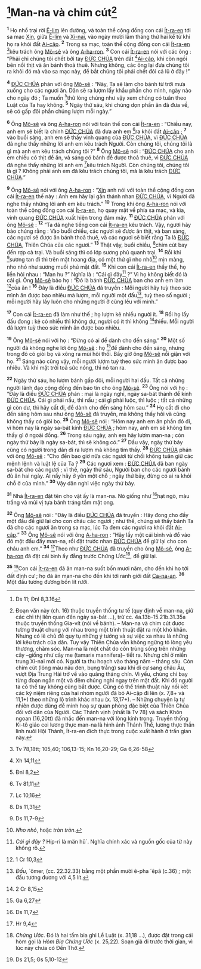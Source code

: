 # [^1@-202e07b8-f613-4b96-a1d6-5630ca1980c1]Man-na và chim cút[^1-202e07b8-f613-4b96-a1d6-5630ca1980c1]
<sup><b>1</b></sup> Họ nhổ trại rời [Ê-lim]() lên đường, và toàn thể cộng đồng con cái [Ít-ra-en]() tới sa mạc [Xin](), giữa [Ê-lim]() và [Xi-nai](), vào ngày mười lăm tháng thứ hai kể từ khi họ ra khỏi đất [Ai-cập](). <sup><b>2</b></sup> Trong sa mạc, toàn thể cộng đồng con cái [Ít-ra-en]() [^2@-202e07b8-f613-4b96-a1d6-5630ca1980c1]kêu trách ông [Mô-sê]() và ông [A-ha-ron](). <sup><b>3</b></sup> Con cái [Ít-ra-en]() nói với các ông : “Phải chi chúng tôi chết bởi tay [ĐỨC CHÚA]() trên đất [^3@-202e07b8-f613-4b96-a1d6-5630ca1980c1][Ai-cập](), khi còn ngồi bên nồi thịt và ăn bánh thoả thuê. Nhưng không, các ông lại đưa chúng tôi ra khỏi đó mà vào sa mạc này, để bắt chúng tôi phải chết đói cả lũ ở đây !”

<sup><b>4</b></sup> [ĐỨC CHÚA]() phán với ông [Mô-sê]() : “Này, Ta sẽ làm cho bánh từ trời mưa xuống cho các ngươi ăn. Dân sẽ ra lượm lấy khẩu phần cho mình, ngày nào cho ngày đó ; Ta muốn [^4@-202e07b8-f613-4b96-a1d6-5630ca1980c1]thử lòng chúng như vậy xem chúng có tuân theo Luật của Ta hay không. <sup><b>5</b></sup> Ngày thứ sáu, khi chúng dọn phần ăn đã đưa về, sẽ có gấp đôi phần chúng lượm mỗi ngày.”

<sup><b>6</b></sup> Ông [Mô-sê]() và ông [A-ha-ron]() nói với toàn thể con cái [Ít-ra-en]() : “Chiều nay, anh em sẽ biết là chính [ĐỨC CHÚA]() đã đưa anh em [^5@-202e07b8-f613-4b96-a1d6-5630ca1980c1]ra khỏi đất [Ai-cập]() ; <sup><b>7</b></sup> vào buổi sáng, anh em sẽ thấy vinh quang của [ĐỨC CHÚA](), vì [ĐỨC CHÚA]() đã nghe thấy những lời anh em kêu trách Người. Còn chúng tôi, chúng tôi là gì mà anh em kêu trách chúng tôi ?” <sup><b>8</b></sup> Ông [Mô-sê]() nói : “[ĐỨC CHÚA]() cho anh em chiều có thịt để ăn, và sáng có bánh để được thoả thuê, vì [ĐỨC CHÚA]() đã nghe thấy những lời anh em [^6@-202e07b8-f613-4b96-a1d6-5630ca1980c1]kêu trách Người. Còn chúng tôi, chúng tôi là gì ? Không phải anh em đã kêu trách chúng tôi, mà là kêu trách [ĐỨC CHÚA]().”

<sup><b>9</b></sup> Ông [Mô-sê]() nói với ông [A-ha-ron]() : “[Xin]() anh nói với toàn thể cộng đồng con cái [Ít-ra-en]() thế này : Anh em hãy lại gần thánh nhan [ĐỨC CHÚA](), vì Người đã nghe thấy những lời anh em kêu trách.” <sup><b>10</b></sup> Trong khi ông [A-ha-ron]() nói với toàn thể cộng đồng con cái [Ít-ra-en](), họ quay mặt về phía sa mạc, và kìa, vinh quang [ĐỨC CHÚA]() xuất hiện trong đám mây. <sup><b>11</b></sup> [ĐỨC CHÚA]() phán với ông [Mô-sê]() : <sup><b>12</b></sup> “Ta đã nghe tiếng con cái [Ít-ra-en]() kêu trách. Vậy, ngươi hãy bảo chúng rằng : Vào buổi chiều, các ngươi sẽ được ăn thịt, và ban sáng, các ngươi sẽ được ăn bánh thoả thuê, và các ngươi sẽ biết rằng Ta là [ĐỨC CHÚA](), Thiên Chúa của các ngươi.” <sup><b>13</b></sup> Thật vậy, buổi chiều, [^7@-202e07b8-f613-4b96-a1d6-5630ca1980c1]chim cút bay đến rợp cả trại. Và buổi sáng thì có lớp sương phủ quanh trại. <sup><b>14</b></sup> Rồi khi [^8@-202e07b8-f613-4b96-a1d6-5630ca1980c1]sương tan đi thì trên mặt hoang địa, có một thứ gì nho nhỏ[^2-202e07b8-f613-4b96-a1d6-5630ca1980c1] mịn màng, nho nhỏ như sương muối phủ mặt đất. <sup><b>15</b></sup> Khi con cái [Ít-ra-en]() thấy thế, họ liền hỏi nhau : “Man hu ?” Nghĩa là : “Cái gì đây[^3-202e07b8-f613-4b96-a1d6-5630ca1980c1] ?” Vì họ không biết đó là cái gì. Ông [Mô-sê]() bảo họ : “Đó là bánh [ĐỨC CHÚA]() ban cho anh em làm [^9@-202e07b8-f613-4b96-a1d6-5630ca1980c1]của ăn ! <sup><b>16</b></sup> Đây là điều [ĐỨC CHÚA]() đã truyền : Mỗi người hãy tuỳ theo sức mình ăn được bao nhiêu mà lượm, mỗi người một đấu[^4-202e07b8-f613-4b96-a1d6-5630ca1980c1], tuỳ theo số người ; mỗi người hãy lấy luôn cho những người ở cùng lều với mình.”

<sup><b>17</b></sup> Con cái [Ít-ra-en]() đã làm như thế ; họ lượm kẻ nhiều người ít. <sup><b>18</b></sup> Rồi họ lấy đấu đong : kẻ có nhiều thì không dư, người có ít thì không [^10@-202e07b8-f613-4b96-a1d6-5630ca1980c1]thiếu. Mỗi người đã lượm tuỳ theo sức mình ăn được bao nhiêu.

<sup><b>19</b></sup> Ông [Mô-sê]() nói với họ : “Đừng có ai để dành cho đến sáng.” <sup><b>20</b></sup> Một số người đã không nghe lời ông [Mô-sê]() : họ [^11@-202e07b8-f613-4b96-a1d6-5630ca1980c1]để dành cho đến sáng, nhưng trong đó có giòi bọ và xông ra mùi hôi thối. Bấy giờ ông [Mô-sê]() nổi giận với họ. <sup><b>21</b></sup> Sáng nào cũng vậy, mỗi người lượm tuỳ theo sức mình ăn được bao nhiêu. Và khi mặt trời toả sức nóng, thì nó tan ra.

<sup><b>22</b></sup> Ngày thứ sáu, họ lượm bánh gấp đôi, mỗi người hai đấu. Tất cả những người lãnh đạo cộng đồng đến báo tin cho ông [Mô-sê](). <sup><b>23</b></sup> Ông nói với họ : “Đây là điều [ĐỨC CHÚA]() phán : mai là ngày nghỉ, ngày sa-bát thánh để kính [ĐỨC CHÚA](). Cái gì phải nấu, thì nấu ; cái gì phải luộc, thì luộc ; tất cả những gì còn dư, thì hãy cất đi, để dành cho đến sáng hôm sau.” <sup><b>24</b></sup> Họ cất đi cho đến sáng hôm sau như ông [Mô-sê]() đã truyền, mà không thấy hôi và cũng không thấy có giòi bọ. <sup><b>25</b></sup> Ông [Mô-sê]() nói : “Hôm nay anh em ăn phần đó đi, vì hôm nay là ngày sa-bát kính [ĐỨC CHÚA]() ; hôm nay, anh em sẽ không tìm thấy gì ở ngoài đồng. <sup><b>26</b></sup> Trong sáu ngày, anh em hãy lượm man-na ; còn ngày thứ bảy là ngày sa-bát, thì sẽ không có.” <sup><b>27</b></sup> Dầu vậy, ngày thứ bảy cũng có người trong dân đi ra lượm mà không tìm thấy. <sup><b>28</b></sup> [ĐỨC CHÚA]() phán với ông [Mô-sê]() : “Cho đến bao giờ nữa các ngươi từ chối không tuân giữ các mệnh lệnh và luật lệ của Ta ? <sup><b>29</b></sup> Các ngươi xem : [ĐỨC CHÚA]() đã ban ngày sa-bát cho các ngươi ; vì thế, ngày thứ sáu, Người ban cho các ngươi bánh đủ ăn hai ngày. Ai nấy hãy ở yên một chỗ ; ngày thứ bảy, đừng có ai ra khỏi chỗ ở của mình.” <sup><b>30</b></sup> Vậy dân nghỉ việc ngày thứ bảy.

<sup><b>31</b></sup> Nhà [Ít-ra-en]() đặt tên cho vật ấy là man-na. Nó giống như [^12@-202e07b8-f613-4b96-a1d6-5630ca1980c1]hạt ngò, màu trắng và mùi vị tựa bánh tráng tẩm mật ong.

<sup><b>32</b></sup> Ông [Mô-sê]() nói : “Đây là điều [ĐỨC CHÚA]() đã truyền : Hãy đong cho đầy một đấu để giữ lại cho con cháu các ngươi ; như thế, chúng sẽ thấy bánh Ta đã cho các ngươi ăn trong sa mạc, lúc Ta đem các ngươi ra khỏi đất [Ai-cập]().” <sup><b>33</b></sup> Ông [Mô-sê]() nói với ông [A-ha-ron]() : “Hãy lấy một cái bình và đổ vào đó một đấu đầy man-na, rồi đặt trước nhan [ĐỨC CHÚA]() để giữ lại cho con cháu anh em.” <sup><b>34</b></sup> [^13@-202e07b8-f613-4b96-a1d6-5630ca1980c1]Theo như [ĐỨC CHÚA]() đã truyền cho ông [Mô-sê](), ông [A-ha-ron]() đã đặt cái bình ấy đằng trước Chứng Ước[^5-202e07b8-f613-4b96-a1d6-5630ca1980c1], để giữ lại.

<sup><b>35</b></sup> [^14@-202e07b8-f613-4b96-a1d6-5630ca1980c1]Con cái [Ít-ra-en]() đã ăn man-na suốt bốn mươi năm, cho đến khi họ tới đất định cư ; họ đã ăn man-na cho đến khi tới ranh giới đất [Ca-na-an](). <sup><b>36</b></sup> Một đấu tương đương bốn lít rưỡi.

[^1-202e07b8-f613-4b96-a1d6-5630ca1980c1]: Đoạn văn này (ch. 16) thuộc truyền thống tư tế (quy định về man-na, giữ các chỉ thị liên quan đến ngày sa-bát ...), trừ cc. 4a.13b-15.21b.31.35a thuộc truyền thống Gia-vít (nói về bánh). – Man-na và chim cút được tường thuật chung với nhau trong một trình thuật đặt ra một khó khăn. Nhưng có lẽ chủ đề quy tụ những ý tưởng và sự việc xa nhau là những lời kêu trách của dân. Tuy vậy Thiên Chúa vẫn không ngừng tỏ lòng yêu thương, chăm sóc. Man-na là một chất do côn trùng sống trên những cây –giống như cây me (tamarix mannifera)– tiết ra. Nhưng chỉ ở miền trung Xi-nai mới có. Người ta thu hoạch vào tháng năm – tháng sáu. Còn chim cút (lông màu nâu đen, bụng trắng) sau khi di cư sang châu Âu, vượt Địa Trung Hải trở về vào quãng tháng chín. Vì yếu, chúng chỉ bay từng đoạn ngắn một và đêm chúng nghỉ ngay trên mặt đất. Khi đó người ta có thể tay không cũng bắt được. Cũng có thể trình thuật này nối kết các kỷ niệm riêng của hai nhóm người đã bỏ Ai-cập đi lên (x. 7,8+ và 11,1+) theo những lộ trình khác nhau (x. 13,17+). – Những chuyện lạ tự nhiên được dùng để minh hoạ sự quan phòng đặc biệt của Thiên Chúa đối với dân của Người. Các Thánh vịnh (nhất là Tv 78) và sách Khôn ngoan (16,20tt) đã nhắc đến man-na với lòng kính trọng. Truyền thống Ki-tô giáo coi lương thực man-na là hình ảnh Thánh Thể, lương thực thần linh nuôi Hội Thánh, Ít-ra-en đích thực trong cuộc xuất hành ở trần gian này.
[^2-202e07b8-f613-4b96-a1d6-5630ca1980c1]: *Nho nhỏ*, hoặc *tròn tròn*.
[^3-202e07b8-f613-4b96-a1d6-5630ca1980c1]: *Cái gì đây ?* Híp-ri là män hû´. Nghĩa chính xác và nguồn gốc của từ này không rõ.
[^4-202e07b8-f613-4b96-a1d6-5630ca1980c1]: *Đấu*, \`ömer, (cc. 22.32.33) bằng một phần mười ê-pha ´êpâ (c.36) ; một đấu tương đương với 4,5 lít.
[^5-202e07b8-f613-4b96-a1d6-5630ca1980c1]: *Chứng Ước*. Đó là hai tấm bia ghi Lề Luật (x. 31,18 ...), được đặt trong cái hòm gọi là *Hòm Bia Chứng Ước* (x. 25,22). Soạn giả đi trước thời gian, vì lúc này chưa có Đền Thờ.
[^1@-202e07b8-f613-4b96-a1d6-5630ca1980c1]: Ds 11; Đnl 8,3.16
[^2@-202e07b8-f613-4b96-a1d6-5630ca1980c1]: Tv 78,18tt; 105,40; 106,13-15; Kn 16,20-29; Ga 6,26-58
[^3@-202e07b8-f613-4b96-a1d6-5630ca1980c1]: Xh 14,11
[^4@-202e07b8-f613-4b96-a1d6-5630ca1980c1]: Đnl 8,2
[^5@-202e07b8-f613-4b96-a1d6-5630ca1980c1]: Tv 81,11
[^6@-202e07b8-f613-4b96-a1d6-5630ca1980c1]: Lc 10,16
[^7@-202e07b8-f613-4b96-a1d6-5630ca1980c1]: Ds 11,31
[^8@-202e07b8-f613-4b96-a1d6-5630ca1980c1]: Ds 11,7-9
[^9@-202e07b8-f613-4b96-a1d6-5630ca1980c1]: 1 Cr 10,3
[^10@-202e07b8-f613-4b96-a1d6-5630ca1980c1]: 2 Cr 8,15
[^11@-202e07b8-f613-4b96-a1d6-5630ca1980c1]: Ga 6,27
[^12@-202e07b8-f613-4b96-a1d6-5630ca1980c1]: Ds 11,7
[^13@-202e07b8-f613-4b96-a1d6-5630ca1980c1]: Hr 9,4
[^14@-202e07b8-f613-4b96-a1d6-5630ca1980c1]: Ds 21,5; Gs 5,10-12